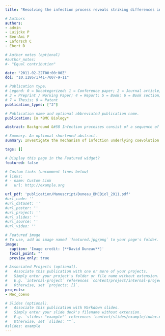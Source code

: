 ```yaml
---
title: "Resolving the infection process reveals striking differences in the contribution of environment, genetics and phylogeny to host-parasite interactions."

# Authors
authors: 
- admin
- Luijckx P
- Ben-Ami F
- Laforsch C
- Ebert D 

# Author notes (optional)
#author_notes:
#- "Equal contribution"

date: "2011-02-22T00:00:00Z"
doi: "10.1186/1741-7007-9-11"

# Publication type.
# Legend: 0 = Uncategorized; 1 = Conference paper; 2 = Journal article;
# 3 = Preprint / Working Paper; 4 = Report; 5 = Book; 6 = Book section;
# 7 = Thesis; 8 = Patent
publication_types: ["2"]

# Publication name and optional abbreviated publication name.
publication: In *BMC Biology*

abstract: Background &#58 Infection processes consist of a sequence of steps, each critical for the interaction between host and parasite. Studies of host-parasite interactions rarely take into account the fact that different steps might be influenced by different factors and might, therefore, make different contributions to shaping coevolution. We designed a new method using the Daphnia magna - Pasteuria ramosa system, one of the rare examples where coevolution has been documented, in order to resolve the steps of the infection and analyse the factors that influence each of them. Results&#58 Using the transparent Daphnia hosts and fluorescently-labelled spores of the bacterium P. ramosa, we identified a sequence of infection steps&#58 encounter between parasite and host; activation of parasite dormant spores attachment of spores to the host; and parasite proliferation inside the host. The chances of encounter had been shown to depend on host genotype and environment. We tested the role of genetic and environmental factors in the newly described activation and attachment steps. Hosts of different genotypes, gender and species were all able to activate endospores of all parasite clones tested in different environments; suggesting that the activation cue is phylogenetically conserved. We next established that parasite attachment occurs onto the host oesophagus independently of host species, gender and environmental conditions. In contrast to spore activation, attachment depended strongly on the combination of host and parasite genotypes. Conclusions &#58 Our results show that different steps are influenced by different factors. Host-type-independent spore activation suggests that this step can be ruled out as a major factor in Daphnia-Pasteuria coevolution. On the other hand, we show that the attachment step is crucial for the pronounced genetic specificities of this system. We suggest that this one step can explain host population structure and could be a key force behind coevolutionary cycles. We discuss how different steps can explain different aspects of the coevolutionary dynamics of the system&#58 the properties of the attachment step, explaining the rapid evolution of infectivity and the properties of later parasite proliferation explaining the evolution of virulence. Our study underlines the importance of resolving the infection process in order to better understand host-parasite interactions.

# Summary. An optional shortened abstract.
summary: Investigate the mechanism of infection underlying coevolution between a host (<i>Daphnia magna</i>) and his parasite (<i>Pasteuria ramosa</i>). We found that the specificity depends on the capacity of the parasite to attach or not to the host oesophagus.

tags: []

# Display this page in the Featured widget?
featured: false

# Custom links (uncomment lines below)
# links:
# - name: Custom Link
#   url: http://example.org

url_pdf: 'publication/Manuscript/Duneau_BMCBiol_2011.pdf'
#url_code: ''
#url_dataset: ''
#url_poster: ''
#url_project: ''
#url_slides: ''
#url_source: ''
#url_video: ''

# Featured image
# To use, add an image named `featured.jpg/png` to your page's folder. 
image:
  caption: 'Image credit: [**David Duneau**]'
  focal_point: ""
  preview_only: true

# Associated Projects (optional).
#   Associate this publication with one or more of your projects.
#   Simply enter your project's folder or file name without extension.
#   E.g. `internal-project` references `content/project/internal-project/index.md`.
#   Otherwise, set `projects: []`.
projects:
- Mec_coevo

# Slides (optional).
#   Associate this publication with Markdown slides.
#   Simply enter your slide deck's filename without extension.
#   E.g. `slides: "example"` references `content/slides/example/index.md`.
#   Otherwise, set `slides: ""`.
#slides: example
---
```

